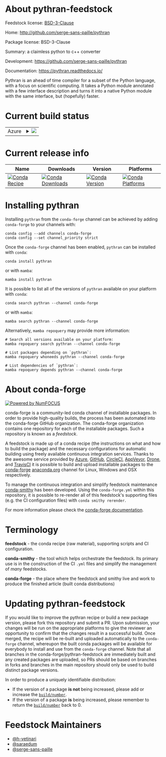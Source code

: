About pythran-feedstock
=======================

Feedstock license: [BSD-3-Clause](https://github.com/conda-forge/pythran-feedstock/blob/main/LICENSE.txt)

Home: http://github.com/serge-sans-paille/pythran

Package license: BSD-3-Clause

Summary: a claimless python to c++ converter

Development: https://github.com/serge-sans-paille/pythran

Documentation: https://pythran.readthedocs.io/

Pythran is an ahead of time compiler for a subset of the Python language,
with a focus on scientific computing. It takes a Python module annotated
with a few interface description and turns it into a native Python module
with the same interface, but (hopefully) faster.


Current build status
====================


<table>
    
  <tr>
    <td>Azure</td>
    <td>
      <details>
        <summary>
          <a href="https://dev.azure.com/conda-forge/feedstock-builds/_build/latest?definitionId=4830&branchName=main">
            <img src="https://dev.azure.com/conda-forge/feedstock-builds/_apis/build/status/pythran-feedstock?branchName=main">
          </a>
        </summary>
        <table>
          <thead><tr><th>Variant</th><th>Status</th></tr></thead>
          <tbody><tr>
              <td>linux_64_numpy1.22python3.10.____cpython</td>
              <td>
                <a href="https://dev.azure.com/conda-forge/feedstock-builds/_build/latest?definitionId=4830&branchName=main">
                  <img src="https://dev.azure.com/conda-forge/feedstock-builds/_apis/build/status/pythran-feedstock?branchName=main&jobName=linux&configuration=linux%20linux_64_numpy1.22python3.10.____cpython" alt="variant">
                </a>
              </td>
            </tr><tr>
              <td>linux_64_numpy1.22python3.8.____cpython</td>
              <td>
                <a href="https://dev.azure.com/conda-forge/feedstock-builds/_build/latest?definitionId=4830&branchName=main">
                  <img src="https://dev.azure.com/conda-forge/feedstock-builds/_apis/build/status/pythran-feedstock?branchName=main&jobName=linux&configuration=linux%20linux_64_numpy1.22python3.8.____cpython" alt="variant">
                </a>
              </td>
            </tr><tr>
              <td>linux_64_numpy1.22python3.9.____73_pypy</td>
              <td>
                <a href="https://dev.azure.com/conda-forge/feedstock-builds/_build/latest?definitionId=4830&branchName=main">
                  <img src="https://dev.azure.com/conda-forge/feedstock-builds/_apis/build/status/pythran-feedstock?branchName=main&jobName=linux&configuration=linux%20linux_64_numpy1.22python3.9.____73_pypy" alt="variant">
                </a>
              </td>
            </tr><tr>
              <td>linux_64_numpy1.22python3.9.____cpython</td>
              <td>
                <a href="https://dev.azure.com/conda-forge/feedstock-builds/_build/latest?definitionId=4830&branchName=main">
                  <img src="https://dev.azure.com/conda-forge/feedstock-builds/_apis/build/status/pythran-feedstock?branchName=main&jobName=linux&configuration=linux%20linux_64_numpy1.22python3.9.____cpython" alt="variant">
                </a>
              </td>
            </tr><tr>
              <td>linux_64_numpy1.23python3.11.____cpython</td>
              <td>
                <a href="https://dev.azure.com/conda-forge/feedstock-builds/_build/latest?definitionId=4830&branchName=main">
                  <img src="https://dev.azure.com/conda-forge/feedstock-builds/_apis/build/status/pythran-feedstock?branchName=main&jobName=linux&configuration=linux%20linux_64_numpy1.23python3.11.____cpython" alt="variant">
                </a>
              </td>
            </tr><tr>
              <td>linux_64_numpy1.26python3.12.____cpython</td>
              <td>
                <a href="https://dev.azure.com/conda-forge/feedstock-builds/_build/latest?definitionId=4830&branchName=main">
                  <img src="https://dev.azure.com/conda-forge/feedstock-builds/_apis/build/status/pythran-feedstock?branchName=main&jobName=linux&configuration=linux%20linux_64_numpy1.26python3.12.____cpython" alt="variant">
                </a>
              </td>
            </tr><tr>
              <td>linux_aarch64_numpy1.22python3.10.____cpython</td>
              <td>
                <a href="https://dev.azure.com/conda-forge/feedstock-builds/_build/latest?definitionId=4830&branchName=main">
                  <img src="https://dev.azure.com/conda-forge/feedstock-builds/_apis/build/status/pythran-feedstock?branchName=main&jobName=linux&configuration=linux%20linux_aarch64_numpy1.22python3.10.____cpython" alt="variant">
                </a>
              </td>
            </tr><tr>
              <td>linux_aarch64_numpy1.22python3.8.____cpython</td>
              <td>
                <a href="https://dev.azure.com/conda-forge/feedstock-builds/_build/latest?definitionId=4830&branchName=main">
                  <img src="https://dev.azure.com/conda-forge/feedstock-builds/_apis/build/status/pythran-feedstock?branchName=main&jobName=linux&configuration=linux%20linux_aarch64_numpy1.22python3.8.____cpython" alt="variant">
                </a>
              </td>
            </tr><tr>
              <td>linux_aarch64_numpy1.22python3.9.____73_pypy</td>
              <td>
                <a href="https://dev.azure.com/conda-forge/feedstock-builds/_build/latest?definitionId=4830&branchName=main">
                  <img src="https://dev.azure.com/conda-forge/feedstock-builds/_apis/build/status/pythran-feedstock?branchName=main&jobName=linux&configuration=linux%20linux_aarch64_numpy1.22python3.9.____73_pypy" alt="variant">
                </a>
              </td>
            </tr><tr>
              <td>linux_aarch64_numpy1.22python3.9.____cpython</td>
              <td>
                <a href="https://dev.azure.com/conda-forge/feedstock-builds/_build/latest?definitionId=4830&branchName=main">
                  <img src="https://dev.azure.com/conda-forge/feedstock-builds/_apis/build/status/pythran-feedstock?branchName=main&jobName=linux&configuration=linux%20linux_aarch64_numpy1.22python3.9.____cpython" alt="variant">
                </a>
              </td>
            </tr><tr>
              <td>linux_aarch64_numpy1.23python3.11.____cpython</td>
              <td>
                <a href="https://dev.azure.com/conda-forge/feedstock-builds/_build/latest?definitionId=4830&branchName=main">
                  <img src="https://dev.azure.com/conda-forge/feedstock-builds/_apis/build/status/pythran-feedstock?branchName=main&jobName=linux&configuration=linux%20linux_aarch64_numpy1.23python3.11.____cpython" alt="variant">
                </a>
              </td>
            </tr><tr>
              <td>linux_aarch64_numpy1.26python3.12.____cpython</td>
              <td>
                <a href="https://dev.azure.com/conda-forge/feedstock-builds/_build/latest?definitionId=4830&branchName=main">
                  <img src="https://dev.azure.com/conda-forge/feedstock-builds/_apis/build/status/pythran-feedstock?branchName=main&jobName=linux&configuration=linux%20linux_aarch64_numpy1.26python3.12.____cpython" alt="variant">
                </a>
              </td>
            </tr><tr>
              <td>linux_ppc64le_numpy1.22python3.10.____cpython</td>
              <td>
                <a href="https://dev.azure.com/conda-forge/feedstock-builds/_build/latest?definitionId=4830&branchName=main">
                  <img src="https://dev.azure.com/conda-forge/feedstock-builds/_apis/build/status/pythran-feedstock?branchName=main&jobName=linux&configuration=linux%20linux_ppc64le_numpy1.22python3.10.____cpython" alt="variant">
                </a>
              </td>
            </tr><tr>
              <td>linux_ppc64le_numpy1.22python3.8.____cpython</td>
              <td>
                <a href="https://dev.azure.com/conda-forge/feedstock-builds/_build/latest?definitionId=4830&branchName=main">
                  <img src="https://dev.azure.com/conda-forge/feedstock-builds/_apis/build/status/pythran-feedstock?branchName=main&jobName=linux&configuration=linux%20linux_ppc64le_numpy1.22python3.8.____cpython" alt="variant">
                </a>
              </td>
            </tr><tr>
              <td>linux_ppc64le_numpy1.22python3.9.____73_pypy</td>
              <td>
                <a href="https://dev.azure.com/conda-forge/feedstock-builds/_build/latest?definitionId=4830&branchName=main">
                  <img src="https://dev.azure.com/conda-forge/feedstock-builds/_apis/build/status/pythran-feedstock?branchName=main&jobName=linux&configuration=linux%20linux_ppc64le_numpy1.22python3.9.____73_pypy" alt="variant">
                </a>
              </td>
            </tr><tr>
              <td>linux_ppc64le_numpy1.22python3.9.____cpython</td>
              <td>
                <a href="https://dev.azure.com/conda-forge/feedstock-builds/_build/latest?definitionId=4830&branchName=main">
                  <img src="https://dev.azure.com/conda-forge/feedstock-builds/_apis/build/status/pythran-feedstock?branchName=main&jobName=linux&configuration=linux%20linux_ppc64le_numpy1.22python3.9.____cpython" alt="variant">
                </a>
              </td>
            </tr><tr>
              <td>linux_ppc64le_numpy1.23python3.11.____cpython</td>
              <td>
                <a href="https://dev.azure.com/conda-forge/feedstock-builds/_build/latest?definitionId=4830&branchName=main">
                  <img src="https://dev.azure.com/conda-forge/feedstock-builds/_apis/build/status/pythran-feedstock?branchName=main&jobName=linux&configuration=linux%20linux_ppc64le_numpy1.23python3.11.____cpython" alt="variant">
                </a>
              </td>
            </tr><tr>
              <td>linux_ppc64le_numpy1.26python3.12.____cpython</td>
              <td>
                <a href="https://dev.azure.com/conda-forge/feedstock-builds/_build/latest?definitionId=4830&branchName=main">
                  <img src="https://dev.azure.com/conda-forge/feedstock-builds/_apis/build/status/pythran-feedstock?branchName=main&jobName=linux&configuration=linux%20linux_ppc64le_numpy1.26python3.12.____cpython" alt="variant">
                </a>
              </td>
            </tr><tr>
              <td>osx_64_numpy1.22python3.10.____cpython</td>
              <td>
                <a href="https://dev.azure.com/conda-forge/feedstock-builds/_build/latest?definitionId=4830&branchName=main">
                  <img src="https://dev.azure.com/conda-forge/feedstock-builds/_apis/build/status/pythran-feedstock?branchName=main&jobName=osx&configuration=osx%20osx_64_numpy1.22python3.10.____cpython" alt="variant">
                </a>
              </td>
            </tr><tr>
              <td>osx_64_numpy1.22python3.8.____cpython</td>
              <td>
                <a href="https://dev.azure.com/conda-forge/feedstock-builds/_build/latest?definitionId=4830&branchName=main">
                  <img src="https://dev.azure.com/conda-forge/feedstock-builds/_apis/build/status/pythran-feedstock?branchName=main&jobName=osx&configuration=osx%20osx_64_numpy1.22python3.8.____cpython" alt="variant">
                </a>
              </td>
            </tr><tr>
              <td>osx_64_numpy1.22python3.9.____73_pypy</td>
              <td>
                <a href="https://dev.azure.com/conda-forge/feedstock-builds/_build/latest?definitionId=4830&branchName=main">
                  <img src="https://dev.azure.com/conda-forge/feedstock-builds/_apis/build/status/pythran-feedstock?branchName=main&jobName=osx&configuration=osx%20osx_64_numpy1.22python3.9.____73_pypy" alt="variant">
                </a>
              </td>
            </tr><tr>
              <td>osx_64_numpy1.22python3.9.____cpython</td>
              <td>
                <a href="https://dev.azure.com/conda-forge/feedstock-builds/_build/latest?definitionId=4830&branchName=main">
                  <img src="https://dev.azure.com/conda-forge/feedstock-builds/_apis/build/status/pythran-feedstock?branchName=main&jobName=osx&configuration=osx%20osx_64_numpy1.22python3.9.____cpython" alt="variant">
                </a>
              </td>
            </tr><tr>
              <td>osx_64_numpy1.23python3.11.____cpython</td>
              <td>
                <a href="https://dev.azure.com/conda-forge/feedstock-builds/_build/latest?definitionId=4830&branchName=main">
                  <img src="https://dev.azure.com/conda-forge/feedstock-builds/_apis/build/status/pythran-feedstock?branchName=main&jobName=osx&configuration=osx%20osx_64_numpy1.23python3.11.____cpython" alt="variant">
                </a>
              </td>
            </tr><tr>
              <td>osx_64_numpy1.26python3.12.____cpython</td>
              <td>
                <a href="https://dev.azure.com/conda-forge/feedstock-builds/_build/latest?definitionId=4830&branchName=main">
                  <img src="https://dev.azure.com/conda-forge/feedstock-builds/_apis/build/status/pythran-feedstock?branchName=main&jobName=osx&configuration=osx%20osx_64_numpy1.26python3.12.____cpython" alt="variant">
                </a>
              </td>
            </tr><tr>
              <td>osx_arm64_numpy1.22python3.10.____cpython</td>
              <td>
                <a href="https://dev.azure.com/conda-forge/feedstock-builds/_build/latest?definitionId=4830&branchName=main">
                  <img src="https://dev.azure.com/conda-forge/feedstock-builds/_apis/build/status/pythran-feedstock?branchName=main&jobName=osx&configuration=osx%20osx_arm64_numpy1.22python3.10.____cpython" alt="variant">
                </a>
              </td>
            </tr><tr>
              <td>osx_arm64_numpy1.22python3.8.____cpython</td>
              <td>
                <a href="https://dev.azure.com/conda-forge/feedstock-builds/_build/latest?definitionId=4830&branchName=main">
                  <img src="https://dev.azure.com/conda-forge/feedstock-builds/_apis/build/status/pythran-feedstock?branchName=main&jobName=osx&configuration=osx%20osx_arm64_numpy1.22python3.8.____cpython" alt="variant">
                </a>
              </td>
            </tr><tr>
              <td>osx_arm64_numpy1.22python3.9.____cpython</td>
              <td>
                <a href="https://dev.azure.com/conda-forge/feedstock-builds/_build/latest?definitionId=4830&branchName=main">
                  <img src="https://dev.azure.com/conda-forge/feedstock-builds/_apis/build/status/pythran-feedstock?branchName=main&jobName=osx&configuration=osx%20osx_arm64_numpy1.22python3.9.____cpython" alt="variant">
                </a>
              </td>
            </tr><tr>
              <td>osx_arm64_numpy1.23python3.11.____cpython</td>
              <td>
                <a href="https://dev.azure.com/conda-forge/feedstock-builds/_build/latest?definitionId=4830&branchName=main">
                  <img src="https://dev.azure.com/conda-forge/feedstock-builds/_apis/build/status/pythran-feedstock?branchName=main&jobName=osx&configuration=osx%20osx_arm64_numpy1.23python3.11.____cpython" alt="variant">
                </a>
              </td>
            </tr><tr>
              <td>osx_arm64_numpy1.26python3.12.____cpython</td>
              <td>
                <a href="https://dev.azure.com/conda-forge/feedstock-builds/_build/latest?definitionId=4830&branchName=main">
                  <img src="https://dev.azure.com/conda-forge/feedstock-builds/_apis/build/status/pythran-feedstock?branchName=main&jobName=osx&configuration=osx%20osx_arm64_numpy1.26python3.12.____cpython" alt="variant">
                </a>
              </td>
            </tr><tr>
              <td>win_64_numpy1.22python3.10.____cpython</td>
              <td>
                <a href="https://dev.azure.com/conda-forge/feedstock-builds/_build/latest?definitionId=4830&branchName=main">
                  <img src="https://dev.azure.com/conda-forge/feedstock-builds/_apis/build/status/pythran-feedstock?branchName=main&jobName=win&configuration=win%20win_64_numpy1.22python3.10.____cpython" alt="variant">
                </a>
              </td>
            </tr><tr>
              <td>win_64_numpy1.22python3.8.____cpython</td>
              <td>
                <a href="https://dev.azure.com/conda-forge/feedstock-builds/_build/latest?definitionId=4830&branchName=main">
                  <img src="https://dev.azure.com/conda-forge/feedstock-builds/_apis/build/status/pythran-feedstock?branchName=main&jobName=win&configuration=win%20win_64_numpy1.22python3.8.____cpython" alt="variant">
                </a>
              </td>
            </tr><tr>
              <td>win_64_numpy1.22python3.9.____73_pypy</td>
              <td>
                <a href="https://dev.azure.com/conda-forge/feedstock-builds/_build/latest?definitionId=4830&branchName=main">
                  <img src="https://dev.azure.com/conda-forge/feedstock-builds/_apis/build/status/pythran-feedstock?branchName=main&jobName=win&configuration=win%20win_64_numpy1.22python3.9.____73_pypy" alt="variant">
                </a>
              </td>
            </tr><tr>
              <td>win_64_numpy1.22python3.9.____cpython</td>
              <td>
                <a href="https://dev.azure.com/conda-forge/feedstock-builds/_build/latest?definitionId=4830&branchName=main">
                  <img src="https://dev.azure.com/conda-forge/feedstock-builds/_apis/build/status/pythran-feedstock?branchName=main&jobName=win&configuration=win%20win_64_numpy1.22python3.9.____cpython" alt="variant">
                </a>
              </td>
            </tr><tr>
              <td>win_64_numpy1.23python3.11.____cpython</td>
              <td>
                <a href="https://dev.azure.com/conda-forge/feedstock-builds/_build/latest?definitionId=4830&branchName=main">
                  <img src="https://dev.azure.com/conda-forge/feedstock-builds/_apis/build/status/pythran-feedstock?branchName=main&jobName=win&configuration=win%20win_64_numpy1.23python3.11.____cpython" alt="variant">
                </a>
              </td>
            </tr><tr>
              <td>win_64_numpy1.26python3.12.____cpython</td>
              <td>
                <a href="https://dev.azure.com/conda-forge/feedstock-builds/_build/latest?definitionId=4830&branchName=main">
                  <img src="https://dev.azure.com/conda-forge/feedstock-builds/_apis/build/status/pythran-feedstock?branchName=main&jobName=win&configuration=win%20win_64_numpy1.26python3.12.____cpython" alt="variant">
                </a>
              </td>
            </tr>
          </tbody>
        </table>
      </details>
    </td>
  </tr>
</table>

Current release info
====================

| Name | Downloads | Version | Platforms |
| --- | --- | --- | --- |
| [![Conda Recipe](https://img.shields.io/badge/recipe-pythran-green.svg)](https://anaconda.org/conda-forge/pythran) | [![Conda Downloads](https://img.shields.io/conda/dn/conda-forge/pythran.svg)](https://anaconda.org/conda-forge/pythran) | [![Conda Version](https://img.shields.io/conda/vn/conda-forge/pythran.svg)](https://anaconda.org/conda-forge/pythran) | [![Conda Platforms](https://img.shields.io/conda/pn/conda-forge/pythran.svg)](https://anaconda.org/conda-forge/pythran) |

Installing pythran
==================

Installing `pythran` from the `conda-forge` channel can be achieved by adding `conda-forge` to your channels with:

```
conda config --add channels conda-forge
conda config --set channel_priority strict
```

Once the `conda-forge` channel has been enabled, `pythran` can be installed with `conda`:

```
conda install pythran
```

or with `mamba`:

```
mamba install pythran
```

It is possible to list all of the versions of `pythran` available on your platform with `conda`:

```
conda search pythran --channel conda-forge
```

or with `mamba`:

```
mamba search pythran --channel conda-forge
```

Alternatively, `mamba repoquery` may provide more information:

```
# Search all versions available on your platform:
mamba repoquery search pythran --channel conda-forge

# List packages depending on `pythran`:
mamba repoquery whoneeds pythran --channel conda-forge

# List dependencies of `pythran`:
mamba repoquery depends pythran --channel conda-forge
```


About conda-forge
=================

[![Powered by
NumFOCUS](https://img.shields.io/badge/powered%20by-NumFOCUS-orange.svg?style=flat&colorA=E1523D&colorB=007D8A)](https://numfocus.org)

conda-forge is a community-led conda channel of installable packages.
In order to provide high-quality builds, the process has been automated into the
conda-forge GitHub organization. The conda-forge organization contains one repository
for each of the installable packages. Such a repository is known as a *feedstock*.

A feedstock is made up of a conda recipe (the instructions on what and how to build
the package) and the necessary configurations for automatic building using freely
available continuous integration services. Thanks to the awesome service provided by
[Azure](https://azure.microsoft.com/en-us/services/devops/), [GitHub](https://github.com/),
[CircleCI](https://circleci.com/), [AppVeyor](https://www.appveyor.com/),
[Drone](https://cloud.drone.io/welcome), and [TravisCI](https://travis-ci.com/)
it is possible to build and upload installable packages to the
[conda-forge](https://anaconda.org/conda-forge) [anaconda.org](https://anaconda.org/)
channel for Linux, Windows and OSX respectively.

To manage the continuous integration and simplify feedstock maintenance
[conda-smithy](https://github.com/conda-forge/conda-smithy) has been developed.
Using the ``conda-forge.yml`` within this repository, it is possible to re-render all of
this feedstock's supporting files (e.g. the CI configuration files) with ``conda smithy rerender``.

For more information please check the [conda-forge documentation](https://conda-forge.org/docs/).

Terminology
===========

**feedstock** - the conda recipe (raw material), supporting scripts and CI configuration.

**conda-smithy** - the tool which helps orchestrate the feedstock.
                   Its primary use is in the construction of the CI ``.yml`` files
                   and simplify the management of *many* feedstocks.

**conda-forge** - the place where the feedstock and smithy live and work to
                  produce the finished article (built conda distributions)


Updating pythran-feedstock
==========================

If you would like to improve the pythran recipe or build a new
package version, please fork this repository and submit a PR. Upon submission,
your changes will be run on the appropriate platforms to give the reviewer an
opportunity to confirm that the changes result in a successful build. Once
merged, the recipe will be re-built and uploaded automatically to the
`conda-forge` channel, whereupon the built conda packages will be available for
everybody to install and use from the `conda-forge` channel.
Note that all branches in the conda-forge/pythran-feedstock are
immediately built and any created packages are uploaded, so PRs should be based
on branches in forks and branches in the main repository should only be used to
build distinct package versions.

In order to produce a uniquely identifiable distribution:
 * If the version of a package **is not** being increased, please add or increase
   the [``build/number``](https://docs.conda.io/projects/conda-build/en/latest/resources/define-metadata.html#build-number-and-string).
 * If the version of a package **is** being increased, please remember to return
   the [``build/number``](https://docs.conda.io/projects/conda-build/en/latest/resources/define-metadata.html#build-number-and-string)
   back to 0.

Feedstock Maintainers
=====================

* [@h-vetinari](https://github.com/h-vetinari/)
* [@saraedum](https://github.com/saraedum/)
* [@serge-sans-paille](https://github.com/serge-sans-paille/)

